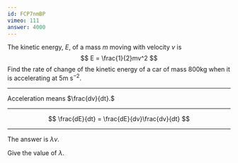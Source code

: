 ```yaml
---
id: FCP7nmBP
vimeo: 111
answer: 4000
---
```


The kinetic energy, $E,$ of a mass $m$ moving with velocity $v$ is
$$
E = \frac{1}{2}mv^2
$$
Find the rate of change of the kinetic energy of a car of mass $800\text{kg}$ when it is accelerating at $5\text{m s}^{-2}.$

---

Acceleration means $\frac{dv}{dt}.$

---

$$
\frac{dE}{dt} = \frac{dE}{dv}\frac{dv}{dt}
$$

---

The answer is $\lambda v$.

Give the value of $\lambda$.
